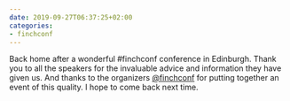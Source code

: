 ```yaml
---
date: 2019-09-27T06:37:25+02:00
categories:
- finchconf
---
```

Back home after a wonderful #finchconf conference in Edinburgh. Thank you to all the speakers for the invaluable advice and information they have given us. And thanks to the organizers [@finchconf](https://twitter.com/finchconf) for putting together an event of this quality.
I hope to come back next time.
